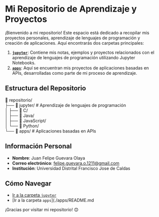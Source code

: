 # Mi Repositorio de Aprendizaje y Proyectos

¡Bienvenido a mi repositorio! Este espacio está dedicado a recopilar mis proyectos personales, aprendizaje de lenguajes de programación y creación de aplicaciones. Aquí encontrarás dos carpetas principales:

1. **[`jupyter`](./Jupyter/README.md)**: Contiene mis notas, ejemplos y proyectos relacionados con el aprendizaje de lenguajes de programación utilizando Jupyter Notebooks.
2. **[`apps`](./apps/README.md)**: Aquí se encuentran mis proyectos de aplicaciones basadas en APIs, desarrolladas como parte de mi proceso de aprendizaje.

## Estructura del Repositorio

📁 repositorio/    
├── 📁 jupyter/                    # Aprendizaje de lenguajes de programación    
│   ├── 📁 C/                
│   ├── 📁 Java/              
│   ├── 📁 JavaScript/     
│   └── 📁 Python/           
└── 📁 apps/                       # Aplicaciones basadas en APIs

## Información Personal

- **Nombre**: Juan Felipe Guevara Olaya
- **Correo electrónico**: felipe.guevara.o.1211@gmail.com
- **Institución**: Universidad Distrital Francisco Jose de Caldas

## Cómo Navegar

- [Ir a la carpeta `jupyter`](./Jupyter/README.md)
- [Ir a la carpeta `apps`](./apps/README.md
  
¡Gracias por visitar mi repositorio! 😊
